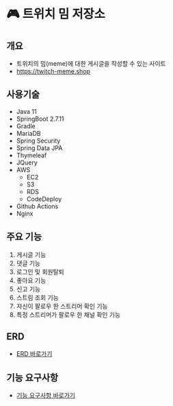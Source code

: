 # 🎮 트위치 밈 저장소

## 개요
* 트위치의 밈(meme)에 대한 게시글을 작성할 수 있는 사이트
* https://twitch-meme.shop

## 사용기술
* Java 11
* SpringBoot 2.7.11
* Gradle
* MariaDB
* Spring Security
* Spring Data JPA
* Thymeleaf
* JQuery
* AWS
  * EC2
  * S3
  * RDS
  * CodeDeploy
* Github Actions
* Nginx

## 주요 기능
1. 게시글 기능
2. 댓글 기능
3. 로그인 및 회원탈퇴
4. 좋아요 기능
5. 신고 기능
6. 스트림 조회 기능
7. 자신이 팔로우 한 스트리머 확인 기능
8. 특정 스트리머가 팔로우 한 채널 확인 기능

## ERD
* [ERD 바로가기](https://github.com/hong-sing/twitch-meme/wiki/1.-ERD)

## 기능 요구사항
* [기능 요구사항 바로가기](https://github.com/hong-sing/twitch-meme/wiki/2.-%EA%B8%B0%EB%8A%A5-%EC%9A%94%EA%B5%AC-%EC%82%AC%ED%95%AD)
